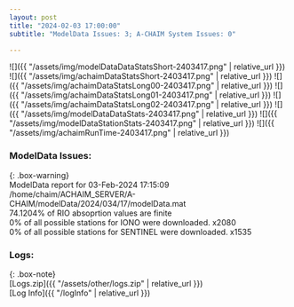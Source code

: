 ```yaml
---
layout: post
title: "2024-02-03 17:00:00"
subtitle: "ModelData Issues: 3; A-CHAIM System Issues: 0"

---
```


![]({{ "/assets/img/modelDataDataStatsShort-2403417.png" | relative_url }})
![]({{ "/assets/img/achaimDataStatsShort-2403417.png" | relative_url }})
![]({{ "/assets/img/achaimDataStatsLong00-2403417.png" | relative_url }})
![]({{ "/assets/img/achaimDataStatsLong01-2403417.png" | relative_url }})
![]({{ "/assets/img/achaimDataStatsLong02-2403417.png" | relative_url }})
![]({{ "/assets/img/modelDataDataStats-2403417.png" | relative_url }})
![]({{ "/assets/img/modelDataStationStats-2403417.png" | relative_url }})
![]({{ "/assets/img/achaimRunTime-2403417.png" | relative_url }})


### ModelData Issues:  
  
{: .box-warning}  
 ModelData report for 03-Feb-2024 17:15:09   
 /home/chaim/ACHAIM_SERVER/A-CHAIM/modelData/2024/034/17/modelData.mat   
 74.1204% of RIO absoprtion values are finite   
 0% of all possible stations for IONO were downloaded. x2080   
 0% of all possible stations for SENTINEL were downloaded. x1535   
  


### Logs:  
  
{: .box-note}  
[Logs.zip]({{ "/assets/other/logs.zip" | relative_url }})  
[Log Info]({{ "/logInfo" | relative_url }})  
